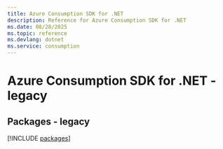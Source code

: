 ```yaml
---
title: Azure Consumption SDK for .NET
description: Reference for Azure Consumption SDK for .NET
ms.date: 08/28/2025
ms.topic: reference
ms.devlang: dotnet
ms.service: consumption
---
```

# Azure Consumption SDK for .NET - legacy
## Packages - legacy
[!INCLUDE [packages](consumption-index.md)]